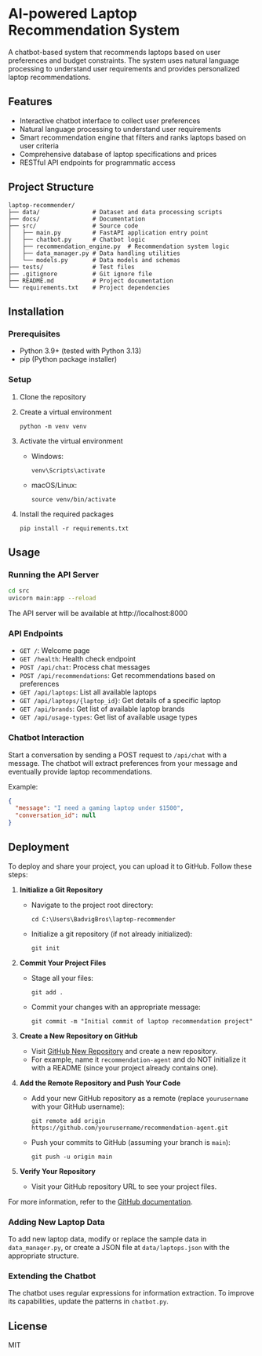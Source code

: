 # AI-powered Laptop Recommendation System

A chatbot-based system that recommends laptops based on user preferences and budget constraints. The system uses natural language processing to understand user requirements and provides personalized laptop recommendations.

## Features

- Interactive chatbot interface to collect user preferences
- Natural language processing to understand user requirements
- Smart recommendation engine that filters and ranks laptops based on user criteria
- Comprehensive database of laptop specifications and prices
- RESTful API endpoints for programmatic access

## Project Structure

```
laptop-recommender/
├── data/               # Dataset and data processing scripts
├── docs/               # Documentation
├── src/                # Source code
│   ├── main.py         # FastAPI application entry point
│   ├── chatbot.py      # Chatbot logic
│   ├── recommendation_engine.py  # Recommendation system logic
│   ├── data_manager.py # Data handling utilities
│   └── models.py       # Data models and schemas
├── tests/              # Test files
├── .gitignore          # Git ignore file
├── README.md           # Project documentation
└── requirements.txt    # Project dependencies
```

## Installation

### Prerequisites

- Python 3.9+ (tested with Python 3.13)
- pip (Python package installer)

### Setup

1. Clone the repository

2. Create a virtual environment
   ```
   python -m venv venv
   ```

3. Activate the virtual environment
   - Windows:
     ```
     venv\Scripts\activate
     ```
   - macOS/Linux:
     ```
     source venv/bin/activate
     ```

4. Install the required packages
   ```
   pip install -r requirements.txt
   ```

## Usage

### Running the API Server

```bash
cd src
uvicorn main:app --reload
```

The API server will be available at http://localhost:8000

### API Endpoints

- `GET /`: Welcome page
- `GET /health`: Health check endpoint
- `POST /api/chat`: Process chat messages
- `POST /api/recommendations`: Get recommendations based on preferences
- `GET /api/laptops`: List all available laptops
- `GET /api/laptops/{laptop_id}`: Get details of a specific laptop
- `GET /api/brands`: Get list of available laptop brands
- `GET /api/usage-types`: Get list of available usage types

### Chatbot Interaction

Start a conversation by sending a POST request to `/api/chat` with a message. The chatbot will extract preferences from your message and eventually provide laptop recommendations.

Example:
```json
{
  "message": "I need a gaming laptop under $1500",
  "conversation_id": null
}
```

## Deployment

To deploy and share your project, you can upload it to GitHub. Follow these steps:

1. **Initialize a Git Repository**
   - Navigate to the project root directory:
     ```
     cd C:\Users\BadvigBros\laptop-recommender
     ```
   - Initialize a git repository (if not already initialized):
     ```
     git init
     ```

2. **Commit Your Project Files**
   - Stage all your files:
     ```
     git add .
     ```
   - Commit your changes with an appropriate message:
     ```
     git commit -m "Initial commit of laptop recommendation project"
     ```

3. **Create a New Repository on GitHub**
   - Visit [GitHub New Repository](https://github.com/new) and create a new repository.
   - For example, name it `recommendation-agent` and do NOT initialize it with a README (since your project already contains one).

4. **Add the Remote Repository and Push Your Code**
   - Add your new GitHub repository as a remote (replace `yourusername` with your GitHub username):
     ```
     git remote add origin https://github.com/yourusername/recommendation-agent.git
     ```
   - Push your commits to GitHub (assuming your branch is `main`):
     ```
     git push -u origin main
     ```

5. **Verify Your Repository**
   - Visit your GitHub repository URL to see your project files.

For more information, refer to the [GitHub documentation](https://docs.github.com/en/get-started/quickstart/create-a-repo).

### Adding New Laptop Data

To add new laptop data, modify or replace the sample data in `data_manager.py`, or create a JSON file at `data/laptops.json` with the appropriate structure.

### Extending the Chatbot

The chatbot uses regular expressions for information extraction. To improve its capabilities, update the patterns in `chatbot.py`.

## License

MIT

